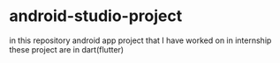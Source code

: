 # android-studio-project
in this repository android app project that I have worked on in internship these project are in dart(flutter)
